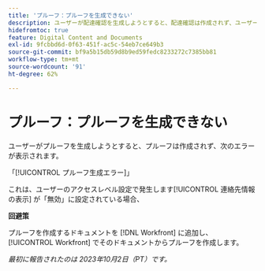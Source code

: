 ```yaml
---
title: 'プルーフ：プルーフを生成できない'
description: ユーザーが配達確認を生成しようとすると、配達確認は作成されず、ユーザーにエラーが表示されます。
hidefromtoc: true
feature: Digital Content and Documents
exl-id: 9fcbbd6d-0f63-451f-ac5c-54eb7ce649b3
source-git-commit: bf9a5b15db59d8b9ed59fedc8233272c7385bb81
workflow-type: tm+mt
source-wordcount: '91'
ht-degree: 62%

---
```


# プルーフ：プルーフを生成できない

ユーザーがプルーフを生成しようとすると、プルーフは作成されず、次のエラーが表示されます。

「[!UICONTROL プルーフ生成エラー]」

これは、ユーザーのアクセスレベル設定で発生します[!UICONTROL  連絡先情報の表示] が「無効」に設定されている場合、

**回避策**

プルーフを作成するドキュメントを [!DNL Workfront] に追加し、[!UICONTROL Workfront] でそのドキュメントからプルーフを作成します。

_最初に報告されたのは 2023年10月2日（PT）です。_
